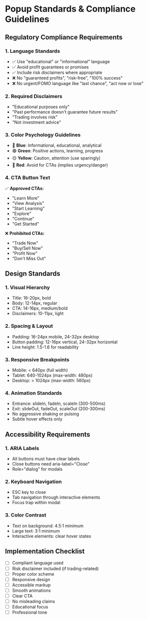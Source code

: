 # Popup Standards & Compliance Guidelines

## Regulatory Compliance Requirements

### 1. Language Standards
- ✅ Use "educational" or "informational" language
- ✅ Avoid profit guarantees or promises
- ✅ Include risk disclaimers where appropriate
- ❌ No "guaranteed profits", "risk-free", "100% success"
- ❌ No urgent/FOMO language like "last chance", "act now or lose"

### 2. Required Disclaimers
- "Educational purposes only"
- "Past performance doesn't guarantee future results"
- "Trading involves risk"
- "Not investment advice"

### 3. Color Psychology Guidelines
- 🔵 **Blue**: Informational, educational, analytical
- 🟢 **Green**: Positive actions, learning, progress
- 🟡 **Yellow**: Caution, attention (use sparingly)
- 🔴 **Red**: Avoid for CTAs (implies urgency/danger)

### 4. CTA Button Text
✅ **Approved CTAs:**
- "Learn More"
- "View Analysis"
- "Start Learning"
- "Explore"
- "Continue"
- "Get Started"

❌ **Prohibited CTAs:**
- "Trade Now"
- "Buy/Sell Now"
- "Profit Now"
- "Don't Miss Out"

## Design Standards

### 1. Visual Hierarchy
- Title: 16-20px, bold
- Body: 12-14px, regular
- CTA: 14-16px, medium/bold
- Disclaimers: 10-11px, light

### 2. Spacing & Layout
- Padding: 16-24px mobile, 24-32px desktop
- Button padding: 12-16px vertical, 24-32px horizontal
- Line height: 1.5-1.6 for readability

### 3. Responsive Breakpoints
- Mobile: < 640px (full width)
- Tablet: 640-1024px (max-width: 480px)
- Desktop: > 1024px (max-width: 560px)

### 4. Animation Standards
- Entrance: slideIn, fadeIn, scaleIn (300-500ms)
- Exit: slideOut, fadeOut, scaleOut (200-300ms)
- No aggressive shaking or pulsing
- Subtle hover effects only

## Accessibility Requirements

### 1. ARIA Labels
- All buttons must have clear labels
- Close buttons need aria-label="Close"
- Role="dialog" for modals

### 2. Keyboard Navigation
- ESC key to close
- Tab navigation through interactive elements
- Focus trap within modal

### 3. Color Contrast
- Text on background: 4.5:1 minimum
- Large text: 3:1 minimum
- Interactive elements: clear hover states

## Implementation Checklist

- [ ] Compliant language used
- [ ] Risk disclaimer included (if trading-related)
- [ ] Proper color scheme
- [ ] Responsive design
- [ ] Accessible markup
- [ ] Smooth animations
- [ ] Clear CTA
- [ ] No misleading claims
- [ ] Educational focus
- [ ] Professional tone